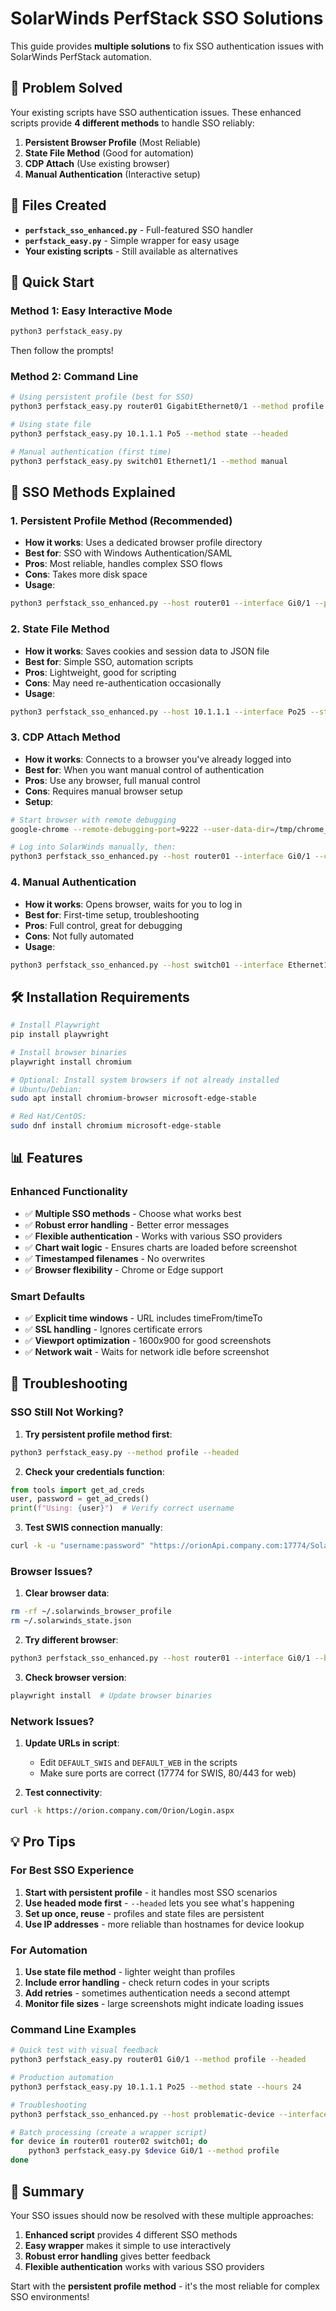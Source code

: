 # SolarWinds PerfStack SSO Solutions

This guide provides **multiple solutions** to fix SSO authentication issues with SolarWinds PerfStack automation.

## 🎯 **Problem Solved**

Your existing scripts have SSO authentication issues. These enhanced scripts provide **4 different methods** to handle SSO reliably:

1. **Persistent Browser Profile** (Most Reliable)
2. **State File Method** (Good for automation)
3. **CDP Attach** (Use existing browser)
4. **Manual Authentication** (Interactive setup)

## 📁 **Files Created**

- **`perfstack_sso_enhanced.py`** - Full-featured SSO handler
- **`perfstack_easy.py`** - Simple wrapper for easy usage
- **Your existing scripts** - Still available as alternatives

## 🚀 **Quick Start**

### **Method 1: Easy Interactive Mode**
```bash
python3 perfstack_easy.py
```
Then follow the prompts!

### **Method 2: Command Line**
```bash
# Using persistent profile (best for SSO)
python3 perfstack_easy.py router01 GigabitEthernet0/1 --method profile

# Using state file
python3 perfstack_easy.py 10.1.1.1 Po5 --method state --headed

# Manual authentication (first time)
python3 perfstack_easy.py switch01 Ethernet1/1 --method manual
```

## 🔧 **SSO Methods Explained**

### **1. Persistent Profile Method (Recommended)**
- **How it works**: Uses a dedicated browser profile directory
- **Best for**: SSO with Windows Authentication/SAML
- **Pros**: Most reliable, handles complex SSO flows
- **Cons**: Takes more disk space
- **Usage**:
```bash
python3 perfstack_sso_enhanced.py --host router01 --interface Gi0/1 --profile ./browser_profile
```

### **2. State File Method**
- **How it works**: Saves cookies and session data to JSON file
- **Best for**: Simple SSO, automation scripts
- **Pros**: Lightweight, good for scripting
- **Cons**: May need re-authentication occasionally
- **Usage**:
```bash
python3 perfstack_sso_enhanced.py --host 10.1.1.1 --interface Po25 --state ~/.sw_state.json
```

### **3. CDP Attach Method**
- **How it works**: Connects to a browser you've already logged into
- **Best for**: When you want manual control of authentication
- **Pros**: Use any browser, full manual control
- **Cons**: Requires manual browser setup
- **Setup**:
```bash
# Start browser with remote debugging
google-chrome --remote-debugging-port=9222 --user-data-dir=/tmp/chrome_debug

# Log into SolarWinds manually, then:
python3 perfstack_sso_enhanced.py --host router01 --interface Gi0/1 --cdp http://localhost:9222
```

### **4. Manual Authentication**
- **How it works**: Opens browser, waits for you to log in
- **Best for**: First-time setup, troubleshooting
- **Pros**: Full control, great for debugging
- **Cons**: Not fully automated
- **Usage**:
```bash
python3 perfstack_sso_enhanced.py --host switch01 --interface Ethernet1/1 --manual --headed
```

## 🛠️ **Installation Requirements**

```bash
# Install Playwright
pip install playwright

# Install browser binaries
playwright install chromium

# Optional: Install system browsers if not already installed
# Ubuntu/Debian:
sudo apt install chromium-browser microsoft-edge-stable

# Red Hat/CentOS:
sudo dnf install chromium microsoft-edge-stable
```

## 📊 **Features**

### **Enhanced Functionality**
- ✅ **Multiple SSO methods** - Choose what works best
- ✅ **Robust error handling** - Better error messages
- ✅ **Flexible authentication** - Works with various SSO providers
- ✅ **Chart wait logic** - Ensures charts are loaded before screenshot
- ✅ **Timestamped filenames** - No overwrites
- ✅ **Browser flexibility** - Chrome or Edge support

### **Smart Defaults**
- ✅ **Explicit time windows** - URL includes timeFrom/timeTo
- ✅ **SSL handling** - Ignores certificate errors
- ✅ **Viewport optimization** - 1600x900 for good screenshots
- ✅ **Network wait** - Waits for network idle before screenshot

## 🔧 **Troubleshooting**

### **SSO Still Not Working?**

1. **Try persistent profile method first**:
```bash
python3 perfstack_easy.py --method profile --headed
```

2. **Check your credentials function**:
```python
from tools import get_ad_creds
user, password = get_ad_creds()
print(f"Using: {user}")  # Verify correct username
```

3. **Test SWIS connection manually**:
```bash
curl -k -u "username:password" "https://orionApi.company.com:17774/SolarWinds/InformationService/v3/Json/Query?query=SELECT+TOP+1+NodeID+FROM+Orion.Nodes"
```

### **Browser Issues?**

1. **Clear browser data**:
```bash
rm -rf ~/.solarwinds_browser_profile
rm ~/.solarwinds_state.json
```

2. **Try different browser**:
```bash
python3 perfstack_sso_enhanced.py --host router01 --interface Gi0/1 --browser chrome --headed
```

3. **Check browser version**:
```bash
playwright install  # Update browser binaries
```

### **Network Issues?**

1. **Update URLs in script**:
   - Edit `DEFAULT_SWIS` and `DEFAULT_WEB` in the scripts
   - Make sure ports are correct (17774 for SWIS, 80/443 for web)

2. **Test connectivity**:
```bash
curl -k https://orion.company.com/Orion/Login.aspx
```

## 💡 **Pro Tips**

### **For Best SSO Experience**
1. **Start with persistent profile** - it handles most SSO scenarios
2. **Use headed mode first** - `--headed` lets you see what's happening
3. **Set up once, reuse** - profiles and state files are persistent
4. **Use IP addresses** - more reliable than hostnames for device lookup

### **For Automation**
1. **Use state file method** - lighter weight than profiles
2. **Include error handling** - check return codes in your scripts
3. **Add retries** - sometimes authentication needs a second attempt
4. **Monitor file sizes** - large screenshots might indicate loading issues

### **Command Line Examples**

```bash
# Quick test with visual feedback
python3 perfstack_easy.py router01 Gi0/1 --method profile --headed

# Production automation
python3 perfstack_easy.py 10.1.1.1 Po25 --method state --hours 24

# Troubleshooting
python3 perfstack_sso_enhanced.py --host problematic-device --interface Gi1/1 --manual --headed --browser chrome

# Batch processing (create a wrapper script)
for device in router01 router02 switch01; do
    python3 perfstack_easy.py $device Gi0/1 --method profile
done
```

## 🎉 **Summary**

Your SSO issues should now be resolved with these multiple approaches:

1. **Enhanced script** provides 4 different SSO methods
2. **Easy wrapper** makes it simple to use interactively  
3. **Robust error handling** gives better feedback
4. **Flexible authentication** works with various SSO providers

Start with the **persistent profile method** - it's the most reliable for complex SSO environments!
